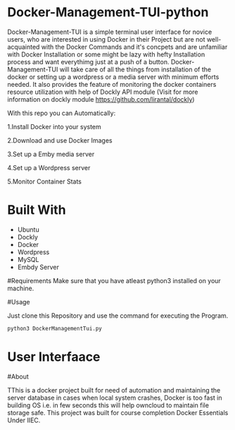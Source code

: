 # Docker-Management-TUI-python
Docker-Management-TUI is a simple terminal user interface for novice users, who are interested in using Docker in their Project but are not well-acquainted with the Docker Commands and it's concpets and are unfamiliar with Docker Installation or some might be lazy with hefty Installation process and want everythimg just at a push of a button. Docker-Management-TUI will take care of all the things from installation of the docker or setting up a wordpress or a media server with minimum efforts needed. It also provides the feature of monitoring the docker containers resource utilization with help of Dockly API module (Visit for more information on dockly module https://github.com/lirantal/dockly)

With this repo you can Automatically:

1.Install Docker into your system

2.Download and use Docker Images

3.Set up a Emby media server

4.Set up a Wordpress server

5.Monitor Container Stats

# Built With
- Ubuntu
- Dockly
- Docker
- Wordpress
- MySQL
- Embdy Server

#Requirements
Make sure that you have atleast python3 installed on your machine.

#Usage

Just clone this Repository and use the command for executing the Program.
``` python
python3 DockerManagementTui.py
```
# User Interfaace

#About

TThis is a docker project built for need of automation and maintaining the server database in cases when local system crashes, Docker is too fast in building OS i.e. in few seconds this will help owncloud to maintain file storage safe. This project was built for course completion Docker Essentials Under IIEC.
